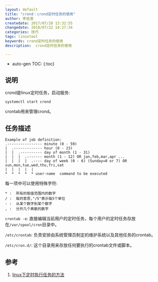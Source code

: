 ```yaml
---
layout: default
title: "crond：crond定时任务的使用"
author: 李佶澳
createdate: 2017/07/28 13:32:55
changedate: 2018/07/22 14:27:34
categories: 技巧
tags: linuxtool
keywords: crond定时任务的使用
description:  crond定时任务的使用

---
```


* auto-gen TOC:
{:toc}

## 说明 

crond是linux定时任务，启动服务:

	systemctl start crond

crontab用来管理crond。

## 任务描述

	Example of job definition:
	.---------------- minute (0 - 59)
	|  .------------- hour (0 - 23)
	|  |  .---------- day of month (1 - 31)
	|  |  |  .------- month (1 - 12) OR jan,feb,mar,apr ...
	|  |  |  |  .---- day of week (0 - 6) (Sunday=0 or 7) OR sun,mon,tue,wed,thu,fri,sat
	|  |  |  |  |
	*  *  *  *  * user-name  command to be executed

每一项中可以使用特殊字符:

	* :  所有的取值范围内的数字
	/ :  每的意思,"/5"表示每5个单位
	- :  从某个数字到某个数字
	, :  分开几个离散的数字

`crontab -e`: 直接编辑当前用户的定时任务，每个用户的定时任务存放在`/var/spool/cron`目录中。

`/etc/crontab`: 负责安排由系统管理员制定的维护系统以及其他任务的crontab。

`/etc/cron.d/`: 这个目录用来存放任何要执行的crontab文件或脚本。

## 参考

1. [linux下定时执行任务的方法][1]

[1]: http://www.cnblogs.com/juandx/archive/2015/11/24/4992465.html  "linux下定时执行任务的方法" 
